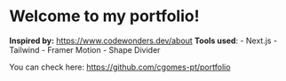 # Welcome to my portfolio!
**Inspired by:** https://www.codewonders.dev/about
**Tools used**:
	- Next.js
	- Tailwind
	- Framer Motion
	- Shape Divider

 You can check here:
 https://github.com/cgomes-pt/portfolio
 
